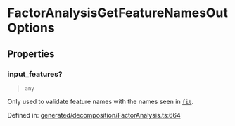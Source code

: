 # FactorAnalysisGetFeatureNamesOutOptions

## Properties

### input\_features?

> `any`

Only used to validate feature names with the names seen in [`fit`](#sklearn.decomposition.FactorAnalysis.fit "sklearn.decomposition.FactorAnalysis.fit").

Defined in:  [generated/decomposition/FactorAnalysis.ts:664](https://github.com/transitive-bullshit/scikit-learn-ts/blob/122b3c0/packages/sklearn/src/generated/decomposition/FactorAnalysis.ts#L664)
